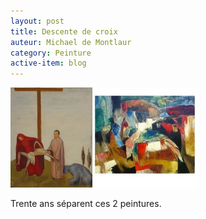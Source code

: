 ```yaml
---
layout: post
title: Descente de croix
auteur: Michael de Montlaur
category: Peinture
active-item: blog
---
```

<img src="/photos/wordpress/descentes-de-croix11-300x160.jpg" alt="Descente de croix - 1932 - 1962">

Trente ans séparent ces 2 peintures.
